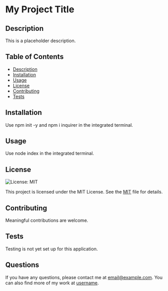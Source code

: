 # My Project Title

## Description

This is a placeholder description.

## Table of Contents

- [Description](#description-)
- [Installation](#installation-)
- [Usage](#usage-)
- [License](#license-)
- [Contributing](#contributing-)
- [Tests](#tests-)



## Installation

Use npm init -y and npm i inquirer in the integrated terminal.

## Usage

Use node index in the integrated terminal.

## License

![License: MIT](https://img.shields.io/badge/License-MIT-yellow.svg)

This project is licensed under the MIT License. See the [MIT](https://opensource.org/licenses/MIT) file for details.

## Contributing

Meaningful contributions are welcome.

## Tests

Testing is not yet set up for this application.

## Questions

If you have any questions, please contact me at email@example.com. You can also find more of my work at [username](https://github.com/username/).